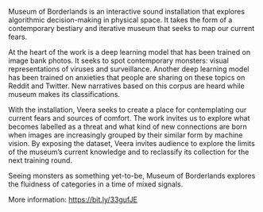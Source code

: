 Museum of Borderlands is an interactive sound installation that explores algorithmic decision-making in physical space. It takes the form of a contemporary bestiary and iterative museum that seeks to map our current fears.

At the heart of the work is a deep learning model that has been trained on image bank photos. It seeks to spot contemporary monsters: visual representations of viruses and surveillance. Another deep learning model has been trained on anxieties that people are sharing on these topics on Reddit and Twitter. New narratives based on this corpus are heard while museum makes its classifications. 

With the installation, Veera seeks to create a place for contemplating our current fears and sources of comfort. The work invites us to explore what becomes labelled as a threat and what kind of new connections are born when images are increasingly grouped by their similar form by machine vision. By exposing the dataset, Veera invites audience to explore the limits of the museum’s current knowledge and to reclassify its collection for the next training round. 

Seeing monsters as something yet-to-be, Museum of Borderlands explores the fluidness of categories in a time of mixed signals. 

More information: https://bit.ly/33gufJE
